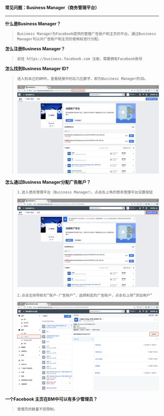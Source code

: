 #### 常见问题：Business Manager（商务管理平台）

---

**什么是Business Manager？**

> ```
> Business Manager为Facebook提供的管理广告账户和主页的平台，通过Business Manager可以对广告账户和主页的使用权进行分配。
> ```

**怎么注册Business Manager？**

> ```
> 前往 https://business.facebook.com 注册，需要拥有Facebook账号
> ```

**怎么找到Business Manager ID?**

> ```
> 进入到自己的BM中，查看链接中的后几位数字，即为Business Manager的ID。
> ```
>
> ![](/assets/BMID.png)

**怎么通过Business Manager分配广告账户？**

> ```
> 1.进入商务管理平台（Business Manager），点击右上角的商务管理平台设置按钮
> ```
>
> ![](/assets/BM1.png)
>
> ```
> 2.点击左侧导航栏“账户-广告账户”，选择制定的广告账户，点击右上侧“添加用户”
> ```
>
> ![](/assets/BM2.png)

**一个Facebook 主页在BM中可以有多少管理员？**

> ```
> 管理员的数量不受限制。
> ```



